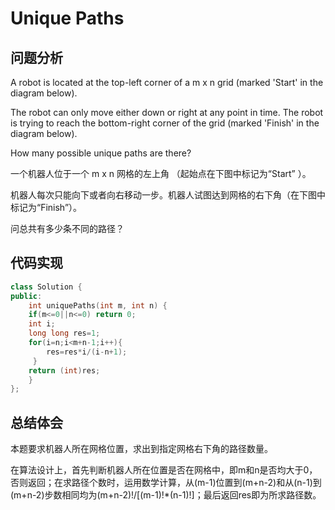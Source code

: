 #  Unique Paths

## 问题分析
A robot is located at the top-left corner of a m x n grid (marked 'Start' in the diagram below).

The robot can only move either down or right at any point in time. The robot is trying to reach the bottom-right corner of the grid (marked 'Finish' in the diagram below).

How many possible unique paths are there?

一个机器人位于一个 m x n 网格的左上角 （起始点在下图中标记为“Start” ）。

机器人每次只能向下或者向右移动一步。机器人试图达到网格的右下角（在下图中标记为“Finish”）。

问总共有多少条不同的路径？

## 代码实现
``` C++
class Solution {
public:
    int uniquePaths(int m, int n) {
    if(m<=0||n<=0) return 0;
    int i;
    long long res=1;
    for(i=n;i<m+n-1;i++){
        res=res*i/(i-n+1);
     }
    return (int)res;
    }
};
```

## 总结体会

本题要求机器人所在网格位置，求出到指定网格右下角的路径数量。

在算法设计上，首先判断机器人所在位置是否在网格中，即m和n是否均大于0，否则返回；在求路径个数时，运用数学计算，从(m-1)位置到(m+n-2)和从(n-1)到(m+n-2)步数相同均为(m+n-2)!/[(m-1)!*(n-1)!]；最后返回res即为所求路径数。
